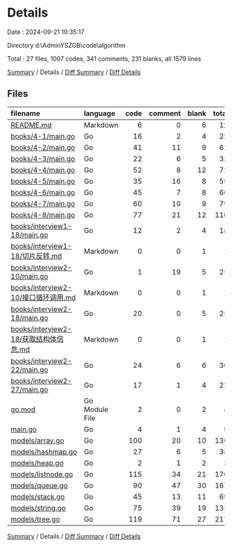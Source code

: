# Details

Date : 2024-09-21 19:35:17

Directory d:\\AdminYSZGB\\code\\algorithm

Total : 27 files,  1007 codes, 341 comments, 231 blanks, all 1579 lines

[Summary](results.md) / Details / [Diff Summary](diff.md) / [Diff Details](diff-details.md)

## Files
| filename | language | code | comment | blank | total |
| :--- | :--- | ---: | ---: | ---: | ---: |
| [README.md](/README.md) | Markdown | 6 | 0 | 6 | 12 |
| [books/4-1/main.go](/books/4-1/main.go) | Go | 16 | 2 | 4 | 22 |
| [books/4-2/main.go](/books/4-2/main.go) | Go | 41 | 11 | 9 | 61 |
| [books/4-3/main.go](/books/4-3/main.go) | Go | 22 | 6 | 5 | 33 |
| [books/4-4/main.go](/books/4-4/main.go) | Go | 52 | 8 | 12 | 72 |
| [books/4-5/main.go](/books/4-5/main.go) | Go | 35 | 16 | 8 | 59 |
| [books/4-6/main.go](/books/4-6/main.go) | Go | 45 | 7 | 8 | 60 |
| [books/4-7/main.go](/books/4-7/main.go) | Go | 60 | 10 | 9 | 79 |
| [books/4-8/main.go](/books/4-8/main.go) | Go | 77 | 21 | 12 | 110 |
| [books/interview1-18/main.go](/books/interview1-18/main.go) | Go | 12 | 2 | 4 | 18 |
| [books/interview1-18/切片反转.md](/books/interview1-18/%E5%88%87%E7%89%87%E5%8F%8D%E8%BD%AC.md) | Markdown | 0 | 0 | 1 | 1 |
| [books/interview2-10/main.go](/books/interview2-10/main.go) | Go | 1 | 19 | 5 | 25 |
| [books/interview2-10/接口循环调用.md](/books/interview2-10/%E6%8E%A5%E5%8F%A3%E5%BE%AA%E7%8E%AF%E8%B0%83%E7%94%A8.md) | Markdown | 0 | 0 | 1 | 1 |
| [books/interview2-18/main.go](/books/interview2-18/main.go) | Go | 20 | 0 | 5 | 25 |
| [books/interview2-18/获取结构体信息.md](/books/interview2-18/%E8%8E%B7%E5%8F%96%E7%BB%93%E6%9E%84%E4%BD%93%E4%BF%A1%E6%81%AF.md) | Markdown | 0 | 0 | 1 | 1 |
| [books/interview2-22/main.go](/books/interview2-22/main.go) | Go | 24 | 6 | 6 | 36 |
| [books/interview2-27/main.go](/books/interview2-27/main.go) | Go | 17 | 1 | 4 | 22 |
| [go.mod](/go.mod) | Go Module File | 2 | 0 | 2 | 4 |
| [main.go](/main.go) | Go | 4 | 1 | 4 | 9 |
| [models/array.go](/models/array.go) | Go | 100 | 20 | 10 | 130 |
| [models/hashmap.go](/models/hashmap.go) | Go | 27 | 6 | 5 | 38 |
| [models/heap.go](/models/heap.go) | Go | 2 | 1 | 2 | 5 |
| [models/listnode.go](/models/listnode.go) | Go | 115 | 34 | 21 | 170 |
| [models/queue.go](/models/queue.go) | Go | 90 | 47 | 30 | 167 |
| [models/stack.go](/models/stack.go) | Go | 45 | 13 | 11 | 69 |
| [models/string.go](/models/string.go) | Go | 75 | 39 | 19 | 133 |
| [models/tree.go](/models/tree.go) | Go | 119 | 71 | 27 | 217 |

[Summary](results.md) / Details / [Diff Summary](diff.md) / [Diff Details](diff-details.md)